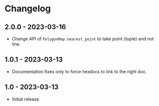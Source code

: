 # Changelog

## 2.0.0 - 2023-03-16

- Change API of `PolygonMap.nearest_point` to take point (tuple) and not line.

## 1.0.1 - 2023-03-13

- Documentation fixes only to force hexdocs to link to the right doc.

## 1.0 -  2023-03-13

- Initial release
